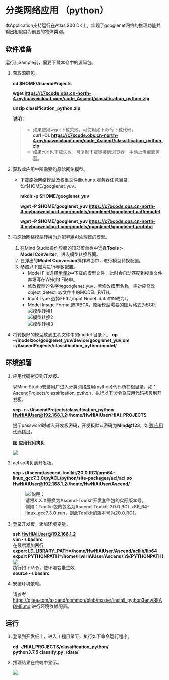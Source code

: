 # 分类网络应用 （python）

本Application支持运行在Atlas 200 DK上，实现了googlenet网络的推理功能并输出相似度为前五的物体类别。

## 软件准备

运行此Sample前，需要下载本仓中的源码包。

1. <a name="zh-cn_topic_0228757084_section8534138124114"></a>获取源码包。

   **cd $HOME/AscendProjects**  

   **wget https://c7xcode.obs.cn-north-4.myhuaweicloud.com/code_Ascend/classification_python.zip** 

   **unzip classification_python.zip**

   **说明：**   

   >- 如果使用wget下载失败，可使用如下命令下载代码。  
    **curl -OL https://c7xcode.obs.cn-north-4.myhuaweicloud.com/code_Ascend/classification_python.zip** 
    >- 如果curl也下载失败，可复制下载链接到浏览器，手动上传至服务器。

2. <a name="zh-cn_topic_0219108795_li2074865610364"></a>获取此应用中所需要的原始网络模型。

     -  下载原始网络模型及权重文件至ubuntu服务器任意目录，如:$HOME/googlenet_yuv。

        **mkdir -p $HOME/googlenet_yuv**

        **wget -P $HOME/googlenet_yuv https://c7xcode.obs.cn-north-4.myhuaweicloud.com/models/googlenet/googlenet.caffemodel** 

        **wget -P $HOME/googlenet_yuv https://c7xcode.obs.cn-north-4.myhuaweicloud.com/models/googlenet/googlenet.prototxt** 

3. 将原始网络模型转换为适配昇腾AI处理器的模型。

    1.  在Mind Studio操作界面的顶部菜单栏中选择**Tools \> Model Converter**，进入模型转换界面。
    2.  在弹出的**Model Conversion**操作界面中，进行模型转换配置。
    3.  参照以下图片进行参数配置。    
        -   Model File选择[步骤2](#zh-cn_topic_0219108795_li2074865610364)中下载的模型文件，此时会自动匹配到权重文件并填写在Weight File中。  
        -   修改模型的名字为googlenet_yuv，若修改模型名称，需对应修改object_detect.py文件中的MODEL_PATH。
        -   Input Type 选择FP32,input NodeL:data中N改为1。  
        -   Model Image Format选择BGR，原始模型需要的图片格式为BGR.
    ![](figures/模型转换1.png "模型转换1")  
    ![](figures/模型转换2.png "模型转换2")  
    ![](figures/模型转换3.png "模型转换3")

4. 将转换好的模型放到工程文件中的model 目录下。
	**cp ~/modelzoo/googlenet_yuv/device/googlenet_yuv.om ~/AscendProjects/classification_python/model/**   

## 环境部署<a name="zh-cn_topic_0228757083_section1759513564117"></a>

1.  应用代码拷贝到开发板。

    以Mind Studio安装用户进入分类网络应用\(python\)代码所在根目录，如：AscendProjects/classification_python，执行以下命令将应用代码拷贝到开发板。
    
    **scp -r ~/AscendProjects/classification_python HwHiAiUser@192.168.1.2:/home/HwHiAiUser/HIAI\_PROJECTS**
    
     提示password时输入开发板密码，开发板默认密码为**Mind@123**，如[图 应用代码拷贝](#zh-cn_topic_0228757083_zh-cn_topic_0198304761_fig1660453512014)。
    
     **图** **应用代码拷贝**<a name="zh-cn_topic_02287570831_zh-cn_topic_0198304761_fig1660453512014"></a>  
    

    ![](figures/zh-cn_image_02288324312.png)
    

    
2. acl.so拷贝到开发板。

    **scp ~/Ascend/ascend-toolkit/20.0.RC1/arm64-linux_gcc7.3.0/pyACL/python/site-packages/acl/acl.so HwHiAiUser@192.168.1.2:/home/HwHiAiUser/Ascend/**  
   >![](public_sys-resources/icon-note.gif) **说明：**   
            **请将X.X.X替换为Ascend-Toolkit开发套件包的实际版本号。**   
            **例如：Toolkit包的包名为Ascend-Toolkit-20.0.RC1-x86_64-linux_gcc7.3.0.run，则此Toolkit的版本号为20.0.RC1。**

3. 登录开发板，添加环境变量。  

   **ssh HwHiAiUser@192.168.1.2**  
   **vim ~/.bashrc**   
   在最后添加两行    
   **export LD_LIBRARY_PATH=/home/HwHiAiUser/Ascend/acllib/lib64**   
   **export PYTHONPATH=/home/HwHiAiUser/Ascend/:\\${PYTHONPATH}**  
   ![](figures/pythonpath1.png)   
   执行如下命令，使环境变量生效   
   **source ~/.bashrc**  

4. 安装环境依赖。

   请参考 https://gitee.com/ascend/common/blob/master/install_python3env/README.md 进行环境依赖配置。
## 运行

1. 登录到开发板上，进入工程目录下，执行如下命令运行程序。  

   **cd ~/HIAI_PROJECTS/classification_python/**   
   **python3.7.5 classify.py ./data/**

2. 推理结果在终端中显示。

   ![](figures/classification.png) 

   